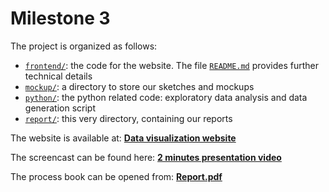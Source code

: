 # Milestone 3

The project is organized as follows:
* [`frontend/`](../frontend): the code for the website. The file [`README.md`](../frontend/README.md) provides further technical details
* [`mockup/`](../mockup): a directory to store our sketches and mockups
* [`python/`](../python): the python related code: exploratory data analysis and data generation script
* [`report/`](../report): this very directory, containing our reports

The website is available at: **[Data visualization website](https://com-480-data-visualization.github.io/data-visualization-project-2021-ufa/)**

The screencast can be found here: **[2 minutes presentation video](https://www.youtube.com/watch?v=EzGVMe7kMHk)**

The process book can be opened from: **[Report.pdf](Report.pdf)**
